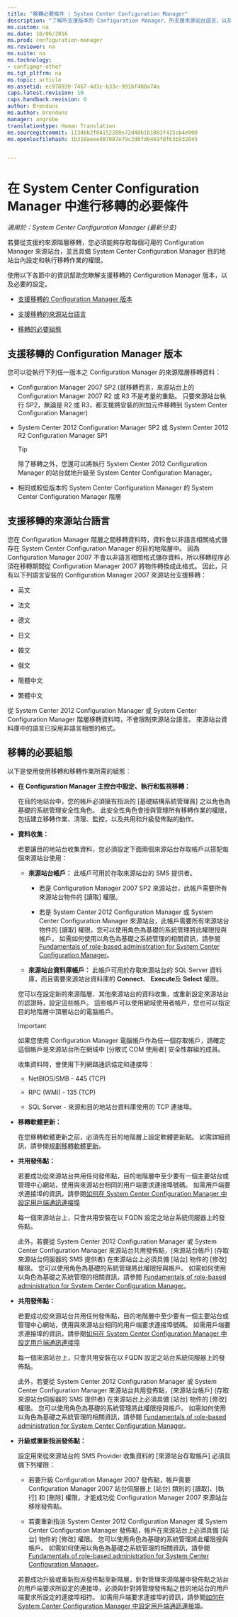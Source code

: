 ```yaml
---
title: "移轉必要條件 | System Center Configuration Manager"
description: "了解所支援版本的 Configuration Manager、所支援來源站台語言，以及必要設定，以進行移轉。"
ms.custom: na
ms.date: 10/06/2016
ms.prod: configuration-manager
ms.reviewer: na
ms.suite: na
ms.technology:
- configmgr-other
ms.tgt_pltfrm: na
ms.topic: article
ms.assetid: ec976930-7467-4d3c-b33c-991bf408a74a
caps.latest.revision: 10
caps.handback.revision: 0
author: Brenduns
ms.author: brenduns
manager: angrobe
translationtype: Human Translation
ms.sourcegitcommit: 1134bb2f04152288e72d40b1b1083f415cb4e900
ms.openlocfilehash: 1b310aeee487087e79c2d0fd6469f8f63b932045


---
```

# <a name="prerequisites-for-migration-in-system-center-configuration-manager"></a>在 System Center Configuration Manager 中進行移轉的必要條件

*適用於：System Center Configuration Manager (最新分支)*

若要從支援的來源階層移轉，您必須能夠存取每個可用的 Configuration Manager 來源站台，並且具備 System Center Configuration Manager 目的地站台內設定和執行移轉作業的權限。  

 使用以下各節中的資訊幫助您瞭解支援移轉的 Configuration Manager 版本，以及必要的設定。  

-   [支援移轉的 Configuration Manager 版本](#BKMK_SupportedMigrationVersions)  

-   [支援移轉的來源站台語言](#BKMK_SorceSiteLanguage)  

-   [移轉的必要組態](#BKMK_Required_Configurations)  

##  <a name="a-namebkmksupportedmigrationversionsa-versions-of-configuration-manager-that-are-supported-for-migration"></a><a name="BKMK_SupportedMigrationVersions"></a> 支援移轉的 Configuration Manager 版本  
 您可以從執行下列任一版本之 Configuration Manager 的來源階層移轉資料：  

-   Configuration Manager 2007 SP2 (就移轉而言，來源站台上的 Configuration Manager 2007 R2 或 R3 不是考量的重點。 只要來源站台執行 SP2，無論是 R2 或 R3，都支援將安裝的附加元件移轉到 System Center Configuration Manager)  

-   System Center 2012 Configuration Manager SP2 或 System Center 2012 R2 Configuration Manager SP1  

    > [!TIP]  
    >  除了移轉之外，您還可以將執行 System Center 2012 Configuration Manager 的站台就地升級至 System Center Configuration Manager。  

-   相同或較低版本的 System Center Configuration Manager 的 System Center Configuration Manager 階層  

##  <a name="a-namebkmksorcesitelanguagea-source-site-languages-that-are-supported-for-migration"></a><a name="BKMK_SorceSiteLanguage"></a> 支援移轉的來源站台語言  
 您在 Configuration Manager 階層之間移轉資料時，資料會以非語言相關格式儲存在 System Center Configuration Manager 的目的地階層中。 因為 Configuration Manager 2007 不會以非語言相關格式儲存資料，所以移轉程序必須在移轉期間從 Configuration Manager 2007 將物件轉換成此格式。 因此，只有以下列語言安裝的 Configuration Manager 2007 來源站台支援移轉：  

-   英文  

-   法文  

-   德文  

-   日文  

-   韓文  

-   俄文  

-   簡體中文  

-   繁體中文  

從 System Center 2012 Configuration Manager 或 System Center Configuration Manager 階層移轉資料時，不會限制來源站台語言。 來源站台資料庫中的語言已採用非語言相關的格式。  

##  <a name="a-namebkmkrequiredconfigurationsa-required-configurations-for-migration"></a><a name="BKMK_Required_Configurations"></a> 移轉的必要組態  
以下是使用使用移轉和移轉作業所需的組態︰  

-   **在 Configuration Manager 主控台中設定、執行和監視移轉：**  

     在目的地站台中，您的帳戶必須擁有指派的 [基礎結構系統管理員] 之以角色為基礎的系統管理安全性角色。 此安全性角色會授與管理所有移轉作業的權限，包括建立移轉作業、清理、監控，以及共用和升級發佈點的動作。  

-   **資料收集：**  

     若要讓目的地站台收集資料，您必須設定下面兩個來源站台存取帳戶以搭配每個來源站台使用：  

    -   **來源站台帳戶：** 此帳戶可用於存取來源站台的 SMS 提供者。  

        -   若是 Configuration Manager 2007 SP2 來源站台，此帳戶需要所有來源站台物件的 [讀取] 權限。  

        -   若是 System Center 2012 Configuration Manager 或 System Center Configuration Manager 來源站台，此帳戶需要所有來源站台物件的 [讀取] 權限。您可以使用角色為基礎的系統管理將此權限授與帳戶。 如需如何使用以角色為基礎之系統管理的相關資訊，請參閱 [Fundamentals of role-based administration for System Center Configuration Manager](../../core/understand/fundamentals-of-role-based-administration.md)。  

    -   **來源站台資料庫帳戶：** 此帳戶可用於存取來源站台的 SQL Server 資料庫，而且需要來源站台資料庫的 **Connect**、 **Execute**及 **Select** 權限。  

    您可以在設定新的來源階層、其他來源站台的資料收集，或重新設定來源站台的認證時，設定這些帳戶。 這些帳戶可以使用網域使用者帳戶，您也可以指定目的地階層中頂層站台的電腦帳戶。  

    > [!IMPORTANT]  
    >  如果您使用 Configuration Manager 電腦帳戶作為任一個存取帳戶，請確定這個帳戶是來源站台所在網域中 [分散式 COM 使用者] 安全性群組的成員。  

    收集資料時，會使用下列網路通訊協定和連接埠：  

    -   NetBIOS/SMB - 445 (TCP)  

    -   RPC (WMI) - 135 (TCP)  

    -   SQL Server - 來源和目的地站台資料庫使用的 TCP 連接埠。  

-   **移轉軟體更新：**  

     在您移轉軟體更新之前，必須先在目的地階層上設定軟體更新點。 如需詳細資訊，請參閱[規劃移轉軟體更新](../../core/migration/planning-for-the-migration-of-objects.md#Plan_migrate_Software_updates)。  

-   **共用發佈點：**  

     若要成功從來源站台共用任何發佈點，目的地階層中至少要有一個主要站台或管理中心網站，使用與來源站台相同的用戶端要求連接埠號碼。 如需用戶端要求連接埠的資訊，請參閱[如何在 System Center Configuration Manager 中設定用戶端通訊連接埠](../../core/clients/deploy/configure-client-communication-ports.md)  

     每一個來源站台上，只會共用安裝在以 FQDN 設定之站台系統伺服器上的發佈點。  

     此外，若要從 System Center 2012 Configuration Manager 或 System Center Configuration Manager 來源站台共用發佈點，[來源站台帳戶] (存取來源站台伺服器的 SMS 提供者) 在來源站台上必須具備 [站台] 物件的 [修改] 權限。 您可以使用角色為基礎的系統管理將此權限授與帳戶。 如需如何使用以角色為基礎之系統管理的相關資訊，請參閱 [Fundamentals of role-based administration for System Center Configuration Manager](../../core/understand/fundamentals-of-role-based-administration.md)。  

-   **共用發佈點：**  

     若要成功從來源站台共用任何發佈點，目的地階層中至少要有一個主要站台或管理中心網站，使用與來源站台相同的用戶端要求連接埠號碼。 如需用戶端要求連接埠的資訊，請參閱[如何在 System Center Configuration Manager 中設定用戶端通訊連接埠](../../core/clients/deploy/configure-client-communication-ports.md)  

     每一個來源站台上，只會共用安裝在以 FQDN 設定之站台系統伺服器上的發佈點。  

     此外，若要從 System Center 2012 Configuration Manager 或 System Center Configuration Manager 來源站台共用發佈點，[來源站台帳戶] (存取來源站台伺服器的 SMS 提供者) 在來源站台上必須具備 [站台] 物件的 [修改] 權限。 您可以使用角色為基礎的系統管理將此權限授與帳戶。 如需如何使用以角色為基礎之系統管理的相關資訊，請參閱 [Fundamentals of role-based administration for System Center Configuration Manager](../../core/understand/fundamentals-of-role-based-administration.md)。  

-   **升級或重新指派發佈點：**  

     設定用來從來源站台的 SMS Provider 收集資料的 [來源站台存取帳戶]  必須具備下列權限：  

    -   若要升級 Configuration Manager 2007 發佈點，帳戶需要 Configuration Manager 2007 站台伺服器上 [站台] 類別的 [讀取]、[執行] 和 [刪除] 權限，才能成功從 Configuration Manager 2007 來源站台移除發佈點。  

    -   若要重新指派 System Center 2012 Configuration Manager 或 System Center Configuration Manager 發佈點，帳戶在來源站台上必須具備 [站台] 物件的 [修改] 權限。 您可以使用角色為基礎的系統管理將此權限授與帳戶。 如需如何使用以角色為基礎之系統管理的相關資訊，請參閱 [Fundamentals of role-based administration for System Center Configuration Manager](../../core/understand/fundamentals-of-role-based-administration.md)。  

     若要成功升級或重新指派發佈點至新階層，針對管理來源階層中發佈點之站台的用戶端要求所設定的連接埠，必須與針對將管理發佈點之目的地站台的用戶端要求所設定的連接埠相符。 如需用戶端要求連接埠的資訊，請參閱[如何在 System Center Configuration Manager 中設定用戶端通訊連接埠](../../core/clients/deploy/configure-client-communication-ports.md)。  



<!--HONumber=Nov16_HO1-->


